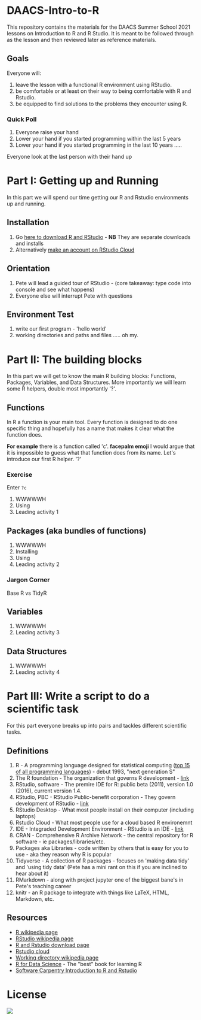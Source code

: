 # DAACS-Intro-to-R
This repository contains the materials for the DAACS Summer School 2021 lessons on Introduction to R and R Studio. It is meant to be followed through as the lesson and then reviewed later as reference materials.

## Goals
Everyone will:
1. leave the lesson with a functional R environment using RStudio.
2. be comfortable or at least on their way to being comfortable with R and Rstudio.
3. be equipped to find solutions to the problems they encounter using R.

### Quick Poll
1. Everyone raise your hand
2. Lower your hand if you started programming within the last 5 years
3. Lower your hand if you started programming in the last 10 years
.....

Everyone look at the last person with their hand up

# Part I: Getting up and Running
In this part we will spend our time getting our R and Rstudio environments up and running.
## Installation
1. Go [here to download R and RStudio](https://www.rstudio.com/products/rstudio/download/#download) - **NB** They are separate downloads and installs
2. Alternatively [make an account on RStudio Cloud](https://rstudio.cloud/)
## Orientation
1. Pete will lead a guided tour of RStudio - (core takeaway: type code into console and see what happens)
2. Everyone else will interrupt Pete with questions
## Environment Test
1. write our first program - 'hello world'
2. working directories and paths and files ..... oh my.

# Part II: The building blocks
In this part we will get to know the main R building blocks: Functions, Packages, Variables, and Data Structures. More importantly we will learn some R helpers, double most importantly '?'.

## Functions
In R a function is your main tool. Every function is designed to do one specific thing and hopefully has a name that makes it clear what the function does.

**For example** there is a function called 'c'. **facepalm emoji** I would argue that it is impossible to guess what that function does from its name. Let's introduce our first R helper. '?'

### Exercise
Enter `?c`



1. WWWWWH
2. Using
3. Leading activity 1
## Packages (aka bundles of functions)
1. WWWWWH
2. Installing
3. Using
4. Leading activity 2
### Jargon Corner
Base R vs TidyR
## Variables
1. WWWWWH
2. Leading activity 3
## Data Structures
1. WWWWWH
2. Leading activity 4

# Part III: Write a script to do a scientific task
For this part everyone breaks up into pairs and tackles different scientific tasks.

## Definitions
1. R - A programming language designed for statistical computing ([top 15 of all programming languages](https://www.tiobe.com/tiobe-index/)) - debut 1993, "next generation S"
11. The R foundation - The organization that governs R development - [link](https://www.r-project.org/foundation/)
2. RStudio, software - The premire IDE for R: public beta (2011), version 1.0 (2016), current version 1.4.
10. RStudio, PBC - RStudio Public-benefit corporation - They govern development of RStudio - [link](https://www.rstudio.com/about/)
3. RStudio Desktop - What most people install on their computer (including laptops)
4. Rstudio Cloud - What most people use for a cloud based R environemnt
5. IDE - Integraded Development Environment - RStudio is an IDE - [link](https://en.wikipedia.org/wiki/Integrated_development_environment)
6. CRAN - Comprehensive R Archive Network - the central repository for R software - ie packages/libraries/etc.
7. Packages aka Libraries - code written by others that is easy for you to use - aka they reason why R is popular
8. Tidyverse - A collection of R packages - focuses on 'making data tidy' and 'using tidy data' (Pete has a mini rant on this if you are inclined to hear about it) 
9. RMarkdown - along with project jupyter one of the biggest bane's in Pete's teaching career
10. knitr - an R package to integrate with things like LaTeX, HTML, Markdown, etc.

## Resources
* [R wikipedia page](https://en.wikipedia.org/wiki/R_(programming_language))
* [RStudio wikipedia page](https://en.wikipedia.org/wiki/RStudio)
* [R and Rstudio download page](https://www.rstudio.com/products/rstudio/download/#download)
* [Rstudio cloud](https://rstudio.cloud/)
* [Working directory wikipedia page](https://www.rstudio.com/products/rstudio/download/#download)
* [R for Data Science](https://r4ds.had.co.nz/) - The "best" book for learning R
* [Software Carpentry Introduction to R and Rstudio](https://swcarpentry.github.io/swc-releases/2016.06/r-novice-gapminder/01-rstudio-intro/)

# License
![](https://github.com/alonzi/DAACS-Intro-to-R/blob/main/2880px-Cc-by-nc-sa_icon.svg.png)
